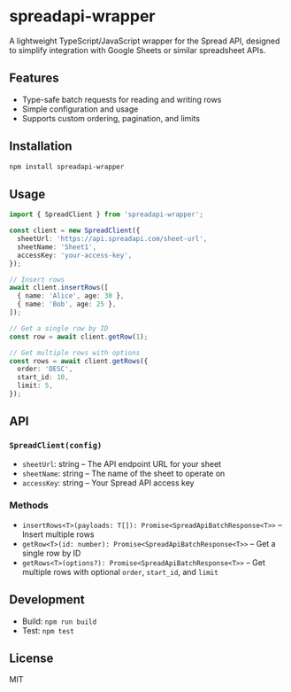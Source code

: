 # spreadapi-wrapper

A lightweight TypeScript/JavaScript wrapper for the Spread API, designed to simplify integration with Google Sheets or similar spreadsheet APIs.

## Features
- Type-safe batch requests for reading and writing rows
- Simple configuration and usage
- Supports custom ordering, pagination, and limits

## Installation

```sh
npm install spreadapi-wrapper
```

## Usage

```typescript
import { SpreadClient } from 'spreadapi-wrapper';

const client = new SpreadClient({
  sheetUrl: 'https://api.spreadapi.com/sheet-url',
  sheetName: 'Sheet1',
  accessKey: 'your-access-key',
});

// Insert rows
await client.insertRows([
  { name: 'Alice', age: 30 },
  { name: 'Bob', age: 25 },
]);

// Get a single row by ID
const row = await client.getRow(1);

// Get multiple rows with options
const rows = await client.getRows({
  order: 'DESC',
  start_id: 10,
  limit: 5,
});
```

## API

### `SpreadClient(config)`
- `sheetUrl`: string – The API endpoint URL for your sheet
- `sheetName`: string – The name of the sheet to operate on
- `accessKey`: string – Your Spread API access key

### Methods
- `insertRows<T>(payloads: T[]): Promise<SpreadApiBatchResponse<T>>` – Insert multiple rows
- `getRow<T>(id: number): Promise<SpreadApiBatchResponse<T>>` – Get a single row by ID
- `getRows<T>(options?): Promise<SpreadApiBatchResponse<T>>` – Get multiple rows with optional `order`, `start_id`, and `limit`

## Development

- Build: `npm run build`
- Test: `npm test`

## License

MIT
